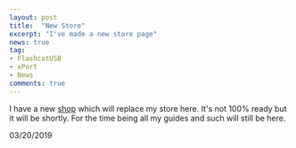 ```yaml
---
layout: post
title:  "New Store"
excerpt: "I've made a new store page"
news: true
tag:
- FlashcatUSB
- xPort
- News
comments: true
---
```


I have a new [shop](https://shop.zeigren.com/) which will replace my store here. It's not 100% ready but it will be shortly. For the time being all my guides and such will still be here.

03/20/2019